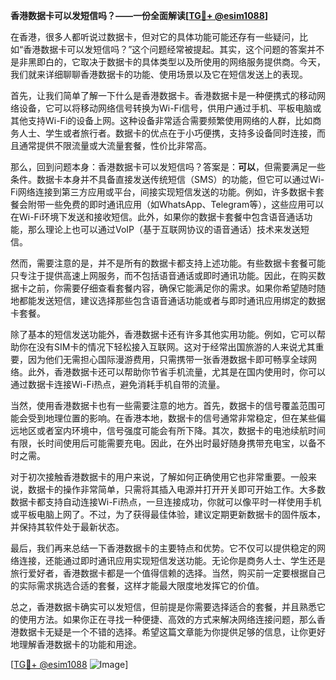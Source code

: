 **香港数据卡可以发短信吗？——一份全面解读[[TG💪+ @esim1088](https://t.me/s/esim1088)]**

在香港，很多人都听说过数据卡，但对它的具体功能可能还存有一些疑问，比如“香港数据卡可以发短信吗？”这个问题经常被提起。其实，这个问题的答案并不是非黑即白的，它取决于数据卡的具体类型以及所使用的网络服务提供商。今天，我们就来详细聊聊香港数据卡的功能、使用场景以及它在短信发送上的表现。

首先，让我们简单了解一下什么是香港数据卡。香港数据卡是一种便携式的移动网络设备，它可以将移动网络信号转换为Wi-Fi信号，供用户通过手机、平板电脑或其他支持Wi-Fi的设备上网。这种设备非常适合需要频繁使用网络的人群，比如商务人士、学生或者旅行者。数据卡的优点在于小巧便携，支持多设备同时连接，而且通常提供不限流量或大流量套餐，性价比非常高。

那么，回到问题本身：香港数据卡可以发短信吗？答案是：**可以**，但需要满足一些条件。数据卡本身并不具备直接发送传统短信（SMS）的功能，但它可以通过Wi-Fi网络连接到第三方应用或平台，间接实现短信发送的功能。例如，许多数据卡套餐会附带一些免费的即时通讯应用（如WhatsApp、Telegram等），这些应用可以在Wi-Fi环境下发送和接收短信。此外，如果你的数据卡套餐中包含语音通话功能，那么理论上也可以通过VoIP（基于互联网协议的语音通话）技术来发送短信。

然而，需要注意的是，并不是所有的数据卡都支持上述功能。有些数据卡套餐可能只专注于提供高速上网服务，而不包括语音通话或即时通讯功能。因此，在购买数据卡之前，你需要仔细查看套餐内容，确保它能满足你的需求。如果你希望随时随地都能发送短信，建议选择那些包含语音通话功能或者与即时通讯应用绑定的数据卡套餐。

除了基本的短信发送功能外，香港数据卡还有许多其他实用功能。例如，它可以帮助你在没有SIM卡的情况下轻松接入互联网。这对于经常出国旅游的人来说尤其重要，因为他们无需担心国际漫游费用，只需携带一张香港数据卡即可畅享全球网络。此外，香港数据卡还可以帮助你节省手机流量，尤其是在国内使用时，你可以通过数据卡连接Wi-Fi热点，避免消耗手机自带的流量。

当然，使用香港数据卡也有一些需要注意的地方。首先，数据卡的信号覆盖范围可能会受到地理位置的影响。在香港本地，数据卡的信号通常非常稳定，但在某些偏远地区或者室内环境中，信号强度可能会有所下降。其次，数据卡的电池续航时间有限，长时间使用后可能需要充电。因此，在外出时最好随身携带充电宝，以备不时之需。

对于初次接触香港数据卡的用户来说，了解如何正确使用它也非常重要。一般来说，数据卡的操作非常简单，只需将其插入电源并打开开关即可开始工作。大多数数据卡都支持自动连接Wi-Fi热点，一旦连接成功，你就可以像平时一样使用手机或平板电脑上网了。不过，为了获得最佳体验，建议定期更新数据卡的固件版本，并保持其软件处于最新状态。

最后，我们再来总结一下香港数据卡的主要特点和优势。它不仅可以提供稳定的网络连接，还能通过即时通讯应用实现短信发送功能。无论你是商务人士、学生还是旅行爱好者，香港数据卡都是一个值得信赖的选择。当然，购买前一定要根据自己的实际需求挑选合适的套餐，这样才能最大限度地发挥它的价值。

总之，香港数据卡确实可以发短信，但前提是你需要选择适合的套餐，并且熟悉它的使用方法。如果你正在寻找一种便捷、高效的方式来解决网络连接问题，那么香港数据卡无疑是一个不错的选择。希望这篇文章能为你提供足够的信息，让你更好地理解香港数据卡的功能和用途。

[[TG💪+ @esim1088](https://t.me/s/esim1088) ![Image](https://i.postimg.cc/4NQfJmqS/Snipaste-2025-05-13-00-14-12.png)]